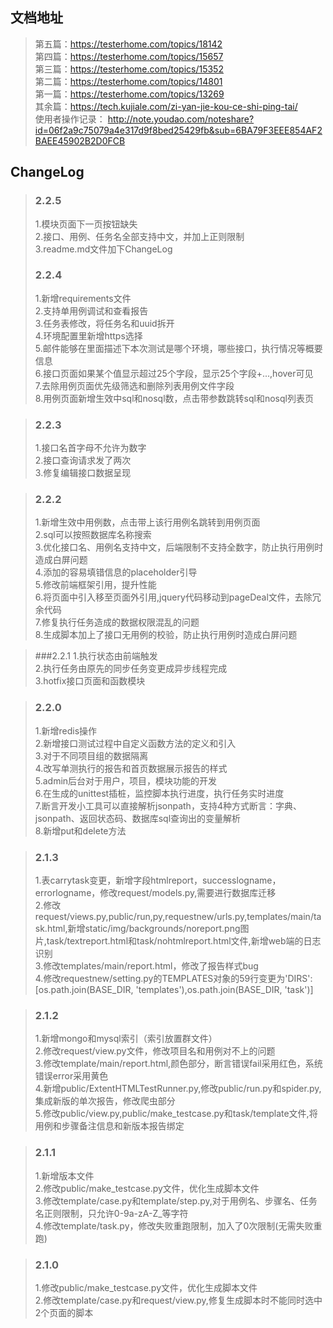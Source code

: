 ## 文档地址
>第五篇：https://testerhome.com/topics/18142  
>第四篇：https://testerhome.com/topics/15657   
>第三篇：https://testerhome.com/topics/15352  
>第二篇：https://testerhome.com/topics/14801   
>第一篇：https://testerhome.com/topics/13269  
>其余篇：https://tech.kujiale.com/zi-yan-jie-kou-ce-shi-ping-tai/  
>使用者操作记录：
http://note.youdao.com/noteshare?id=06f2a9c75079a4e317d9f8bed25429fb&sub=6BA79F3EEE854AF2BAEE45902B2D0FCB  
## ChangeLog
>### 2.2.5  
>1.模块页面下一页按钮缺失  
>2.接口、用例、任务名全部支持中文，并加上正则限制        
>3.readme.md文件加下ChangeLog    
>### 2.2.4  
>1.新增requirements文件  
>2.支持单用例调试和查看报告  
>3.任务表修改，将任务名和uuid拆开  
>4.环境配置里新增https选择  
>5.邮件能够在里面描述下本次测试是哪个环境，哪些接口，执行情况等概要信息  
>6.接口页面如果某个值显示超过25个字段，显示25个字段+...,hover可见  
>7.去除用例页面优先级筛选和删除列表用例文件字段  
>8.用例页面新增生效中sql和nosql数，点击带参数跳转sql和nosql列表页  

>### 2.2.3
>1.接口名首字母不允许为数字  
>2.接口查询请求发了两次  
>3.修复编辑接口数据呈现  

>### 2.2.2
>1.新增生效中用例数，点击带上该行用例名跳转到用例页面  
>2.sql可以按照数据库名称搜索  
>3.优化接口名、用例名支持中文，后端限制不支持全数字，防止执行用例时造成白屏问题  
>4.添加的容易填错信息的placeholder引导  
>5.修改前端框架引用，提升性能  
>6.将页面中引入移至页面外引用,jquery代码移动到pageDeal文件，去除冗余代码  
>7.修复执行任务造成的数据权限混乱的问题  
>8.生成脚本加上了接口无用例的校验，防止执行用例时造成白屏问题  

>###2.2.1
>1.执行状态由前端触发  
>2.执行任务由原先的同步任务变更成异步线程完成  
>3.hotfix接口页面和函数模块  

>### 2.2.0
>1.新增redis操作  
>2.新增接口测试过程中自定义函数方法的定义和引入  
>3.对于不同项目组的数据隔离  
>4.改写单测执行的报告和首页数据展示报告的样式  
>5.admin后台对于用户，项目，模块功能的开发  
>6.在生成的unittest插桩，监控脚本执行进度，执行任务实时进度  
>7.断言开发小工具可以直接解析jsonpath，支持4种方式断言：字典、jsonpath、返回状态码、数据库sql查询出的变量解析  
>8.新增put和delete方法  

>### 2.1.3
>1.表carrytask变更，新增字段htmlreport，successlogname，errorlogname，修改request/models.py,需要进行数据库迁移  
>2.修改request/views.py,public/run,py,requestnew/urls.py,templates/main/task.html,新增static/img/backgrounds/noreport.png图片,task/textreport.html和task/nohtmlreport.html文件,新增web端的日志识别  
>3.修改templates/main/report.html，修改了报告样式bug  
>4.修改requestnew/setting.py的TEMPLATES对象的59行变更为'DIRS': [os.path.join(BASE_DIR, 'templates'),os.path.join(BASE_DIR, 'task')]  

>### 2.1.2
>1.新增mongo和mysql索引（索引放置群文件）  
>2.修改request/view.py文件，修改项目名和用例对不上的问题  
>3.修改template/main/report.html,颜色部分，断言错误fail采用红色，系统错误error采用黄色  
>4.新增public/ExtentHTMLTestRunner.py,修改public/run.py和spider.py,集成新版的单次报告，修改爬虫部分  
>5.修改public/view.py,public/make_testcase.py和task/template文件,将用例和步骤备注信息和新版本报告绑定  

>### 2.1.1
>1.新增版本文件  
>2.修改public/make_testcase.py文件，优化生成脚本文件  
>3.修改template/case.py和template/step.py,对于用例名、步骤名、任务名正则限制，只允许0-9a-zA-Z_等字符  
>4.修改template/task.py，修改失败重跑限制，加入了0次限制(无需失败重跑)  


>### 2.1.0
>1.修改public/make_testcase.py文件，优化生成脚本文件  
>2.修改template/case.py和request/view.py,修复生成脚本时不能同时选中2个页面的脚本  



